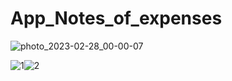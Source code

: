 # App_Notes_of_expenses

![photo_2023-02-28_00-00-07](https://user-images.githubusercontent.com/80831520/221629718-f67f532e-bed5-46bd-9a6a-4226fcfade85.jpg)



![1](https://user-images.githubusercontent.com/80831520/221630413-d1704f8e-0357-462b-b5f6-6b82837c02d6.jpg)![2](https://user-images.githubusercontent.com/80831520/221630462-faf77a79-569d-4545-a48d-91992da4d64a.jpg)


